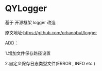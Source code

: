 # QYLogger
基于 开源框架 logger 改造  

原文地址:https://github.com/orhanobut/logger

ADD：

 1.增加文件保存路径设置
 
 
 2.自定义保存日志类型文件(ERROR , INFO etc.)
